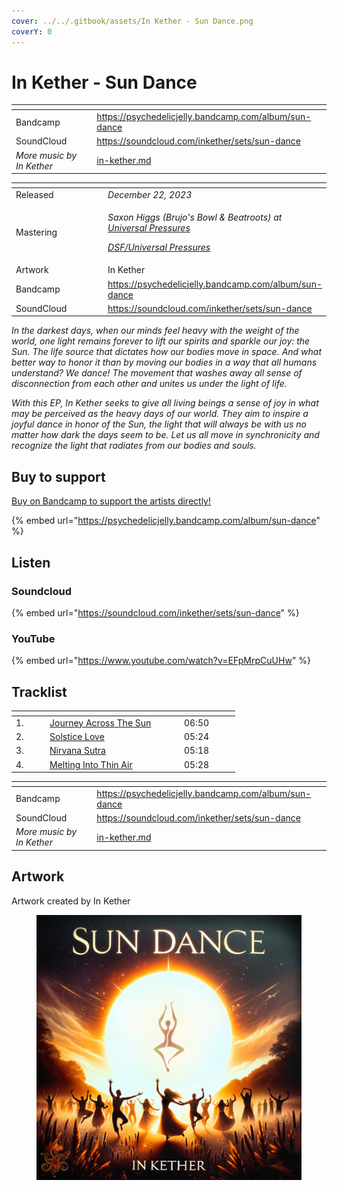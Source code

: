 ```yaml
---
cover: ../../.gitbook/assets/In Kether - Sun Dance.png
coverY: 0
---
```


# In Kether - Sun Dance

<table data-view="cards"><thead><tr><th></th><th data-hidden data-card-target data-type="content-ref"></th></tr></thead><tbody><tr><td>Bandcamp</td><td><a href="https://psychedelicjelly.bandcamp.com/album/sun-dance">https://psychedelicjelly.bandcamp.com/album/sun-dance</a></td></tr><tr><td>SoundCloud</td><td><a href="https://soundcloud.com/inkether/sets/sun-dance">https://soundcloud.com/inkether/sets/sun-dance</a></td></tr><tr><td><em>More music by In Kether</em></td><td><a href="../../artists/music/in-kether.md">in-kether.md</a></td></tr></tbody></table>

<table data-header-hidden><thead><tr><th width="156"></th><th></th></tr></thead><tbody><tr><td>Released</td><td><em>December 22, 2023</em></td></tr><tr><td>Mastering</td><td><p><em>Saxon Higgs (Brujo's Bowl &#x26; Beatroots) at</em> <a href="https://www.facebook.com/universalpressures"><em>Universal Pressures</em></a> </p><p><a href="../../artists/mastering/universal-pressures.md"><em>DSF/Universal Pressures</em></a> </p></td></tr><tr><td>Artwork</td><td>In Kether</td></tr><tr><td>Bandcamp</td><td><a href="https://psychedelicjelly.bandcamp.com/album/sun-dance">https://psychedelicjelly.bandcamp.com/album/sun-dance</a></td></tr><tr><td>SoundCloud</td><td><a href="https://soundcloud.com/inkether/sets/sun-dance">https://soundcloud.com/inkether/sets/sun-dance</a></td></tr></tbody></table>

_In the darkest days, when our minds feel heavy with the weight of the world, one light remains forever to lift our spirits and sparkle our joy: the Sun. The life source that dictates how our bodies move in space. And what better way to honor it than by moving our bodies in a way that all humans understand? We dance! The movement that washes away all sense of disconnection from each other and unites us under the light of life._

_With this EP, In Kether seeks to give all living beings a sense of joy in what may be perceived as the heavy days of our world. They aim to inspire a joyful dance in honor of the Sun, the light that will always be with us no matter how dark the days seem to be. Let us all move in synchronicity and recognize the light that radiates from our bodies and souls._

## Buy to support

[Buy on Bandcamp to support the artists directly!](https://psychedelicjelly.bandcamp.com/album/sun-dance)&#x20;

{% embed url="https://psychedelicjelly.bandcamp.com/album/sun-dance" %}

## Listen

### Soundcloud

{% embed url="https://soundcloud.com/inkether/sets/sun-dance" %}

### YouTube

{% embed url="https://www.youtube.com/watch?v=EFpMrpCuUHw" %}

## Tracklist

<table data-header-hidden><thead><tr><th width="40"></th><th width="201"></th><th width="75"></th></tr></thead><tbody><tr><td>1.</td><td><a href="https://psychedelicjelly.bandcamp.com/track/journey-across-the-sun">Journey Across The Sun</a> </td><td>06:50</td></tr><tr><td>2.</td><td><a href="https://psychedelicjelly.bandcamp.com/track/solstice-love">Solstice Love</a> </td><td>05:24</td></tr><tr><td>3.</td><td><a href="https://psychedelicjelly.bandcamp.com/track/nirvana-sutra">Nirvana Sutra</a> </td><td>05:18</td></tr><tr><td>4.</td><td><a href="https://psychedelicjelly.bandcamp.com/track/melting-into-thin-air">Melting Into Thin Air</a> </td><td>05:28</td></tr></tbody></table>

<table data-view="cards"><thead><tr><th></th><th data-hidden data-card-target data-type="content-ref"></th></tr></thead><tbody><tr><td>Bandcamp</td><td><a href="https://psychedelicjelly.bandcamp.com/album/sun-dance">https://psychedelicjelly.bandcamp.com/album/sun-dance</a></td></tr><tr><td>SoundCloud</td><td><a href="https://soundcloud.com/inkether/sets/sun-dance">https://soundcloud.com/inkether/sets/sun-dance</a></td></tr><tr><td><em>More music by In Kether</em></td><td><a href="../../artists/music/in-kether.md">in-kether.md</a></td></tr></tbody></table>

## Artwork

Artwork created by In Kether

<figure><img src="../../.gitbook/assets/In Kether - Sun Dance.png" alt=""><figcaption></figcaption></figure>
